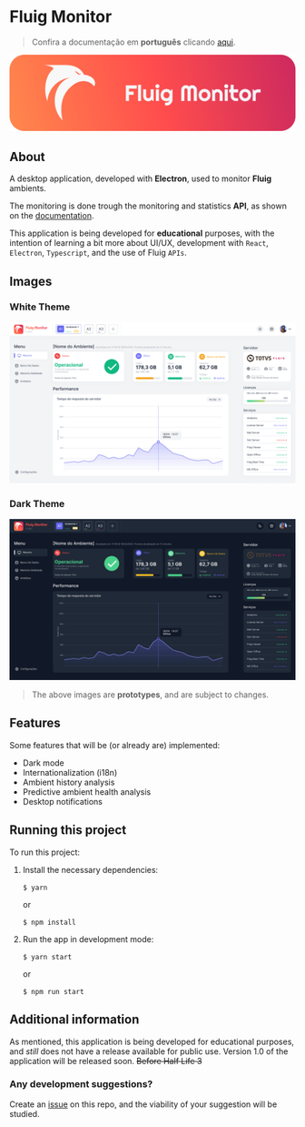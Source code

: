 # Fluig Monitor

> Confira a documentação em **português** clicando [aqui](../README.md).

![Banner](./img/banner.png)

## About

A desktop application, developed with **Electron**, used to monitor **Fluig** ambients.

The monitoring is done trough the monitoring and statistics **API**, as shown on the [documentation](https://tdn.totvs.com/display/fluigeng/Platform+%7C+Platform+Services+Monitor).

This application is being developed for **educational** purposes, with the intention of learning a bit more about UI/UX, development with `React`, `Electron`, `Typescript`, and the use of Fluig `APIs`.

## Images

### White Theme

![Desktop](./img/desktop_LT2022-04_AmbientView.png)

### Dark Theme

![Desktop Dark](./img/desktop_LT2022-04_AmbientView_Dark.png)

> The above images are **prototypes**, and are subject to changes.

## Features

Some features that will be (or already are) implemented:

- Dark mode
- Internationalization (i18n)
- Ambient history analysis
- Predictive ambient health analysis
- Desktop notifications

## Running this project

To run this project:

1. Install the necessary dependencies:

   ```shell
   $ yarn
   ```

   or

   ```shell
   $ npm install
   ```

2. Run the app in development mode:

   ```shell
   $ yarn start
   ```

   or

   ```shell
   $ npm run start
   ```

## Additional information

As mentioned, this application is being developed for educational purposes, and _still_ does not have a release available for public use. Version 1.0 of the application will be released soon. ~~Before Half Life 3~~

### Any development suggestions?

Create an [issue](https://github.com/luizf-lf/fluig-monitor/issues) on this repo, and the viability of your suggestion will be studied.

